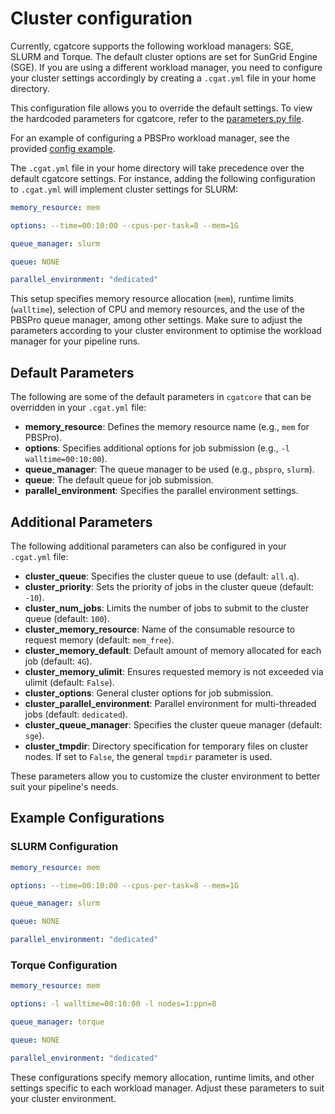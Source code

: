 # Cluster configuration

Currently, cgatcore supports the following workload managers: SGE, SLURM and Torque. The default cluster options are set for SunGrid Engine (SGE). If you are using a different workload manager, you need to configure your cluster settings accordingly by creating a `.cgat.yml` file in your home directory.

This configuration file allows you to override the default settings. To view the hardcoded parameters for cgatcore, refer to the [parameters.py file](https://github.com/cgat-developers/cgat-core/blob/eb6d29e5fe1439de2318aeb5cdfa730f36ec3af4/cgatcore/pipeline/parameters.py#L67).

For an example of configuring a PBSPro workload manager, see the provided [config example](https://github.com/AntonioJBT/pipeline_example/blob/master/Docker_and_config_file_examples/cgat.yml).

The `.cgat.yml` file in your home directory will take precedence over the default cgatcore settings. For instance, adding the following configuration to `.cgat.yml` will implement cluster settings for SLURM:

```yaml
memory_resource: mem

options: --time=00:10:00 --cpus-per-task=8 --mem=1G

queue_manager: slurm

queue: NONE

parallel_environment: "dedicated"
```

This setup specifies memory resource allocation (`mem`), runtime limits (`walltime`), selection of CPU and memory resources, and the use of the PBSPro queue manager, among other settings. Make sure to adjust the parameters according to your cluster environment to optimise the workload manager for your pipeline runs.

## Default Parameters

The following are some of the default parameters in `cgatcore` that can be overridden in your `.cgat.yml` file:

- **memory_resource**: Defines the memory resource name (e.g., `mem` for PBSPro).
- **options**: Specifies additional options for job submission (e.g., `-l walltime=00:10:00`).
- **queue_manager**: The queue manager to be used (e.g., `pbspro`, `slurm`).
- **queue**: The default queue for job submission.
- **parallel_environment**: Specifies the parallel environment settings.

## Additional Parameters

The following additional parameters can also be configured in your `.cgat.yml` file:

- **cluster_queue**: Specifies the cluster queue to use (default: `all.q`).
- **cluster_priority**: Sets the priority of jobs in the cluster queue (default: `-10`).
- **cluster_num_jobs**: Limits the number of jobs to submit to the cluster queue (default: `100`).
- **cluster_memory_resource**: Name of the consumable resource to request memory (default: `mem_free`).
- **cluster_memory_default**: Default amount of memory allocated for each job (default: `4G`).
- **cluster_memory_ulimit**: Ensures requested memory is not exceeded via ulimit (default: `False`).
- **cluster_options**: General cluster options for job submission.
- **cluster_parallel_environment**: Parallel environment for multi-threaded jobs (default: `dedicated`).
- **cluster_queue_manager**: Specifies the cluster queue manager (default: `sge`).
- **cluster_tmpdir**: Directory specification for temporary files on cluster nodes. If set to `False`, the general `tmpdir` parameter is used.

These parameters allow you to customize the cluster environment to better suit your pipeline's needs.

## Example Configurations

### SLURM Configuration

```yaml
memory_resource: mem

options: --time=00:10:00 --cpus-per-task=8 --mem=1G

queue_manager: slurm

queue: NONE

parallel_environment: "dedicated"
```

### Torque Configuration

```yaml
memory_resource: mem

options: -l walltime=00:10:00 -l nodes=1:ppn=8

queue_manager: torque

queue: NONE

parallel_environment: "dedicated"
```

These configurations specify memory allocation, runtime limits, and other settings specific to each workload manager. Adjust these parameters to suit your cluster environment.